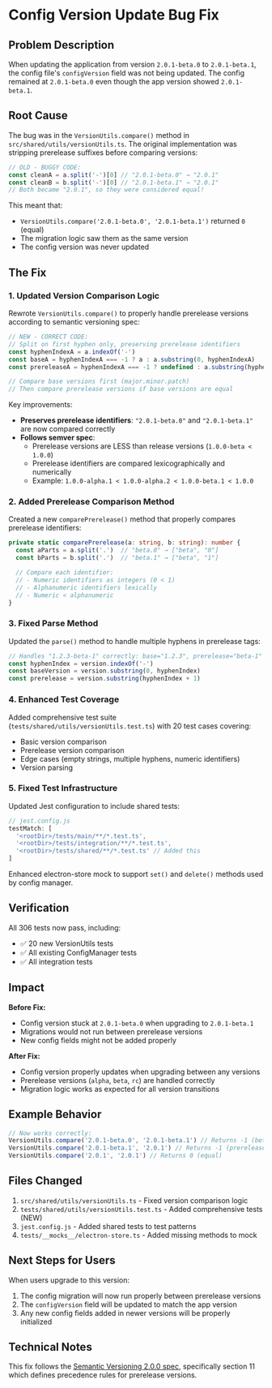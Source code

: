 # Config Version Update Bug Fix

## Problem Description

When updating the application from version `2.0.1-beta.0` to `2.0.1-beta.1`, the config file's `configVersion` field was not being updated. The config remained at `2.0.1-beta.0` even though the app version showed `2.0.1-beta.1`.

## Root Cause

The bug was in the `VersionUtils.compare()` method in `src/shared/utils/versionUtils.ts`. The original implementation was stripping prerelease suffixes before comparing versions:

```typescript
// OLD - BUGGY CODE:
const cleanA = a.split('-')[0] // "2.0.1-beta.0" → "2.0.1"
const cleanB = b.split('-')[0] // "2.0.1-beta.1" → "2.0.1"
// Both became "2.0.1", so they were considered equal!
```

This meant that:

- `VersionUtils.compare('2.0.1-beta.0', '2.0.1-beta.1')` returned `0` (equal)
- The migration logic saw them as the same version
- The config version was never updated

## The Fix

### 1. Updated Version Comparison Logic

Rewrote `VersionUtils.compare()` to properly handle prerelease versions according to semantic versioning spec:

```typescript
// NEW - CORRECT CODE:
// Split on first hyphen only, preserving prerelease identifiers
const hyphenIndexA = a.indexOf('-')
const baseA = hyphenIndexA === -1 ? a : a.substring(0, hyphenIndexA)
const prereleaseA = hyphenIndexA === -1 ? undefined : a.substring(hyphenIndexA + 1)

// Compare base versions first (major.minor.patch)
// Then compare prerelease versions if base versions are equal
```

Key improvements:

- **Preserves prerelease identifiers**: `"2.0.1-beta.0"` and `"2.0.1-beta.1"` are now compared correctly
- **Follows semver spec**:
  - Prerelease versions are LESS than release versions (`1.0.0-beta < 1.0.0`)
  - Prerelease identifiers are compared lexicographically and numerically
  - Example: `1.0.0-alpha.1 < 1.0.0-alpha.2 < 1.0.0-beta.1 < 1.0.0`

### 2. Added Prerelease Comparison Method

Created a new `comparePrerelease()` method that properly compares prerelease identifiers:

```typescript
private static comparePrerelease(a: string, b: string): number {
  const aParts = a.split('.')  // "beta.0" → ["beta", "0"]
  const bParts = b.split('.')  // "beta.1" → ["beta", "1"]

  // Compare each identifier:
  // - Numeric identifiers as integers (0 < 1)
  // - Alphanumeric identifiers lexically
  // - Numeric < alphanumeric
}
```

### 3. Fixed Parse Method

Updated the `parse()` method to handle multiple hyphens in prerelease tags:

```typescript
// Handles "1.2.3-beta-1" correctly: base="1.2.3", prerelease="beta-1"
const hyphenIndex = version.indexOf('-')
const baseVersion = version.substring(0, hyphenIndex)
const prerelease = version.substring(hyphenIndex + 1)
```

### 4. Enhanced Test Coverage

Added comprehensive test suite (`tests/shared/utils/versionUtils.test.ts`) with 20 test cases covering:

- Basic version comparison
- Prerelease version comparison
- Edge cases (empty strings, multiple hyphens, numeric identifiers)
- Version parsing

### 5. Fixed Test Infrastructure

Updated Jest configuration to include shared tests:

```javascript
// jest.config.js
testMatch: [
  '<rootDir>/tests/main/**/*.test.ts',
  '<rootDir>/tests/integration/**/*.test.ts',
  '<rootDir>/tests/shared/**/*.test.ts' // Added this
]
```

Enhanced electron-store mock to support `set()` and `delete()` methods used by config manager.

## Verification

All 306 tests now pass, including:

- ✅ 20 new VersionUtils tests
- ✅ All existing ConfigManager tests
- ✅ All integration tests

## Impact

**Before Fix:**

- Config version stuck at `2.0.1-beta.0` when upgrading to `2.0.1-beta.1`
- Migrations would not run between prerelease versions
- New config fields might not be added properly

**After Fix:**

- Config version properly updates when upgrading between any versions
- Prerelease versions (`alpha`, `beta`, `rc`) are handled correctly
- Migration logic works as expected for all version transitions

## Example Behavior

```typescript
// Now works correctly:
VersionUtils.compare('2.0.1-beta.0', '2.0.1-beta.1') // Returns -1 (beta.0 < beta.1)
VersionUtils.compare('2.0.1-beta.1', '2.0.1') // Returns -1 (prerelease < release)
VersionUtils.compare('2.0.1', '2.0.1') // Returns 0 (equal)
```

## Files Changed

1. `src/shared/utils/versionUtils.ts` - Fixed version comparison logic
2. `tests/shared/utils/versionUtils.test.ts` - Added comprehensive tests (NEW)
3. `jest.config.js` - Added shared tests to test patterns
4. `tests/__mocks__/electron-store.ts` - Added missing methods to mock

## Next Steps for Users

When users upgrade to this version:

1. The config migration will now run properly between prerelease versions
2. The `configVersion` field will be updated to match the app version
3. Any new config fields added in newer versions will be properly initialized

## Technical Notes

This fix follows the [Semantic Versioning 2.0.0 spec](https://semver.org/), specifically section 11 which defines precedence rules for prerelease versions.
